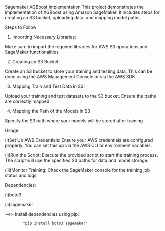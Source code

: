 Sagemaker XGBoost Implementation
This project demonstrates the implementation of XGBoost using Amazon SageMaker. It includes steps for creating an S3 bucket, uploading data, and mapping model paths.

Steps to Follow
1. Importing Necessary Libraries:
   
Make sure to import the required libraries for AWS S3 operations and SageMaker functionalities


2. Creating an S3 Bucket:
 
Create an S3 bucket to store your training and testing data. This can be done using the AWS Management Console or via the AWS SDK


3. Mapping Train and Test Data in S3:
   
Upload your training and test datasets to the S3 bucket. Ensure the paths are correctly mapped


4. Mapping the Path of the Models in S3

Specify the S3 path where your models will be stored after training

Usage:


(i)Set Up AWS Credentials: Ensure your AWS credentials are configured properly. You can set this up via the AWS CLI or environment variables.


(ii)Run the Script: Execute the provided script to start the training process. The script will use the specified S3 paths for data and model storage.


(iii)Monitor Training: Check the SageMaker console for the training job status and logs.


Dependencies:

(i)boto3

(ii)sagemaker


-->> Install dependencies using pip:


            "pip install boto3 sagemaker"


